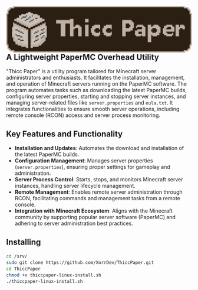 <img style="float: right;" src="ThiccPaperBanner.png">

## A Lightweight PaperMC Overhead Utility

"Thicc Paper" is a utility program tailored for Minecraft server administrators and enthusiasts. It facilitates the installation, management, and operation of Minecraft servers running on the PaperMC software. The program automates tasks such as downloading the latest PaperMC builds, configuring server properties, starting and stopping server instances, and managing server-related files like `server.properties` and `eula.txt`. It integrates functionalities to ensure smooth server operations, including remote console (RCON) access and server process monitoring.

## Key Features and Functionality
- **Installation and Updates**: Automates the download and installation of the latest PaperMC builds.
- **Configuration Management**: Manages server properties (`server.properties`), ensuring proper settings for gameplay and administration.
- **Server Process Control**: Starts, stops, and monitors Minecraft server instances, handling server lifecycle management.
- **Remote Management**: Enables remote server administration through RCON, facilitating commands and management tasks from a remote console.
- **Integration with Minecraft Ecosystem**: Aligns with the Minecraft community by supporting popular server software (PaperMC) and adhering to server administration best practices.


## Installing
```bash
cd /srv/
sudo git clone https://github.com/XorrDev/ThiccPaper.git
cd ThiccPaper
chmod +x thiccpaper-linux-install.sh
./thiccpaper-linux-install.sh
```
